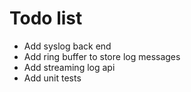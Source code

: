 
Todo list
=========

* Add syslog back end
* Add ring buffer to store log messages
* Add streaming log api
* Add unit tests
